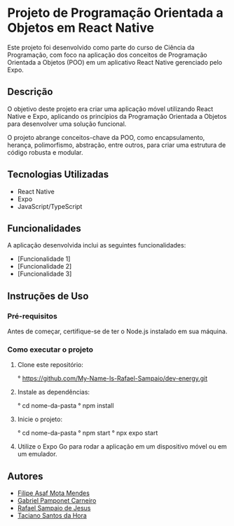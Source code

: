 # Projeto de Programação Orientada a Objetos em React Native

Este projeto foi desenvolvido como parte do curso de Ciência da Programação, com foco na aplicação dos conceitos de Programação Orientada a Objetos (POO) em um aplicativo React Native gerenciado pelo Expo.

## Descrição

O objetivo deste projeto era criar uma aplicação móvel utilizando React Native e Expo, aplicando os princípios da Programação Orientada a Objetos para desenvolver uma solução funcional.

O projeto abrange conceitos-chave da POO, como encapsulamento, herança, polimorfismo, abstração, entre outros, para criar uma estrutura de código robusta e modular.

## Tecnologias Utilizadas

- React Native
- Expo
- JavaScript/TypeScript

## Funcionalidades

A aplicação desenvolvida inclui as seguintes funcionalidades:

- [Funcionalidade 1]
- [Funcionalidade 2]
- [Funcionalidade 3]

## Instruções de Uso

### Pré-requisitos

Antes de começar, certifique-se de ter o Node.js instalado em sua máquina.

### Como executar o projeto

1. Clone este repositório:

   ° https://github.com/My-Name-Is-Rafael-Sampaio/dev-energy.git

2. Instale as dependências:

   ° cd nome-da-pasta
   ° npm install

3. Inicie o projeto:

   ° cd nome-da-pasta
   ° npm start
   ° npx expo start

4. Utilize o Expo Go para rodar a aplicação em um dispositivo móvel ou em um emulador.

## Autores

- [Filipe Asaf Mota Mendes](https://github.com/ImAsaaf)
- [Gabriel Pamponet Carneiro](https://github.com/pomppss)
- [Rafael Sampaio de Jesus](https://github.com/My-Name-Is-Rafael-Sampaio)
- [Taciano Santos da Hora](https://github.com/taciodev)
